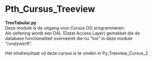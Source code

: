 # Pth_Cursus_Treeview  
  
**TreeTabular.py**  
Deze module is de uitgang voor Cursus OO programmeren.  
Als oefening wordt een DAL (Datat Access Layer) gemakket die de database functionaliteit overneemt die nu
"los" in deze module "rondzwerft".  
  
Het eindresultaat vd deze cursus is te vinden in Py_Treeview_Cursus_2.
